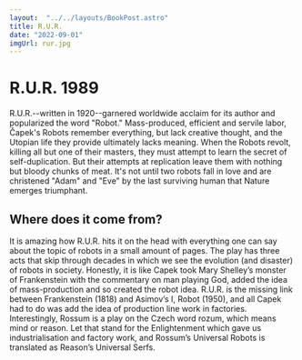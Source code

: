 ```yaml
---
layout:  "../../layouts/BookPost.astro" 
title: R.U.R.
date: "2022-09-01"
imgUrl: rur.jpg
---
```

# R.U.R. 1989

R.U.R.--written in 1920--garnered worldwide acclaim for its author and popularized the word "Robot." Mass-produced, efficient and servile labor, Čapek's Robots remember everything, but lack creative thought, and the Utopian life they provide ultimately lacks meaning. When the Robots revolt, killing all but one of their masters, they must attempt to learn the secret of self-duplication. But their attempts at replication leave them with nothing but bloody chunks of meat. It's not until two robots fall in love and are christened "Adam" and "Eve" by the last surviving human that Nature emerges triumphant.


## Where does it come from?
It is amazing how R.U.R. hits it on the head with everything one can say about the topic of robots in a small amount of pages. The play has three acts that skip through decades in which we see the evolution (and disaster) of robots in society. Honestly, it is like Capek took Mary Shelley’s monster of Frankenstein with the commentary on man playing God, added the idea of mass-production and so created the robot idea. R.U.R. is the missing link between Frankenstein (1818) and Asimov’s I, Robot (1950), and all Capek had to do was add the idea of production line work in factories. Interestingly, Rossum is a play on the Czech word rozum, which means mind or reason. Let that stand for the Enlightenment which gave us industrialisation and factory work, and Rossum’s Universal Robots is translated as Reason’s Universal Serfs.